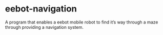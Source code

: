 # eebot-navigation
A program that enables a eebot mobile robot to find it’s way through a maze through providing a navigation system. 

